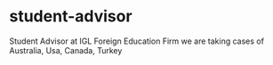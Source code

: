 # student-advisor
Student Advisor at IGL Foreign Education Firm we are taking cases of Australia, Usa, Canada, Turkey 
